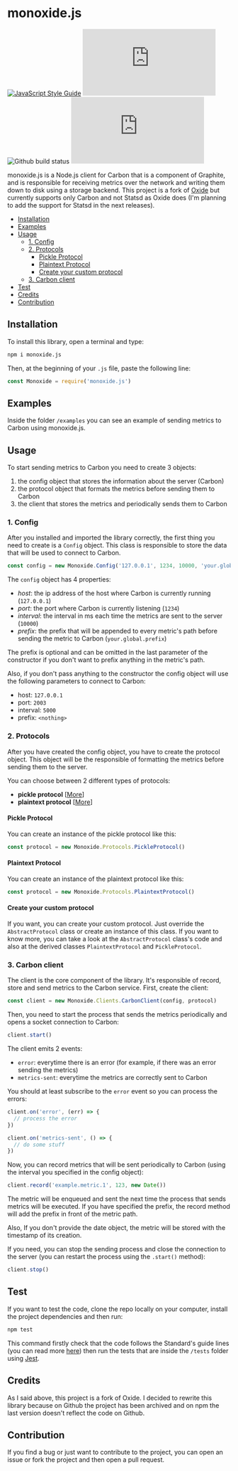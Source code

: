 # monoxide.js <!-- omit in toc -->
[![JavaScript Style Guide](https://img.shields.io/badge/code_style-standard-brightgreen.svg?style=flat-square)](https://standardjs.com)
![npm version](https://img.shields.io/npm/v/monoxide.js?style=flat-square)
![Github build status](https://img.shields.io/github/checks-status/raffaelecalza/monoxide.js/main?style=flat-square)
![License MIT](https://img.shields.io/github/license/raffaelecalza/monoxide.js?style=flat-square)

monoxide.js is a Node.js client for Carbon that is a component of Graphite, and is responsible for receiving metrics over the network and writing them down to disk using a storage backend. This project is a fork of [Oxide](https://github.com/mixer/oxide) but currently supports only Carbon and not Statsd as Oxide does (I'm planning to add the support for Statsd in the next releases).

* [Installation](#installation)
* [Examples](#examples)
* [Usage](#usage)
  * [1. Config](#1-config)
  * [2. Protocols](#2-protocols)
    * [Pickle Protocol](#pickle-protocol)
    * [Plaintext Protocol](#plaintext-protocol)
    * [Create your custom protocol](#create-your-custom-protocol)
  * [3. Carbon client](#3-carbon-client)
* [Test](#test)
* [Credits](#credits)
* [Contribution](#contribution)

## Installation
To install this library, open a terminal and type:
```bash
npm i monoxide.js
```

Then, at the beginning of your `.js` file, paste the following line:
```js
const Monoxide = require('monoxide.js')
```

## Examples
Inside the folder `/examples` you can see an example of sending metrics to Carbon using monoxide.js.

## Usage
To start sending metrics to Carbon you need to create 3 objects:
1. the config object that stores the information about the server (Carbon)
2. the protocol object that formats the metrics before sending them to Carbon
3. the client that stores the metrics and periodically sends them to Carbon
### 1. Config
After you installed and imported the library correctly, the first thing you need to create is a `Config` object. This class is responsible to store the data that will be used to connect to Carbon.
```js
const config = new Monoxide.Config('127.0.0.1', 1234, 10000, 'your.global.prefix')
```

The `config` object has 4 properties:
- _host_: the ip address of the host where Carbon is currently running (`127.0.0.1`)
- _port_: the port where Carbon is currently listening (`1234`)
- _interval_: the interval in ms each time the metrics are sent to the server (`10000`)
- _prefix_: the prefix that will be appended to every metric's path before sending the metric to Carbon (`your.global.prefix`)

The prefix is optional and can be omitted in the last parameter of the constructor if you don't want to prefix anything in the metric's path.

Also, if you don't pass anything to the constructor the config object will use the following parameters to connect to Carbon:
- host: `127.0.0.1`
- port: `2003`
- interval: `5000`
- prefix: `<nothing>`

### 2. Protocols
After you have created the config object, you have to create the protocol object. This object will be the responsible of formatting the metrics before sending them to the server.

You can choose between 2 different types of protocols:
- **pickle protocol** [[More](https://graphite.readthedocs.io/en/latest/feeding-carbon.html#the-pickle-protocol)]
- **plaintext protocol** [[More](https://graphite.readthedocs.io/en/latest/feeding-carbon.html#the-plaintext-protocol)]

#### Pickle Protocol
You can create an instance of the pickle protocol like this:
```js
const protocol = new Monoxide.Protocols.PickleProtocol()
```

#### Plaintext Protocol
You can create an instance of the plaintext protocol like this:
```js
const protocol = new Monoxide.Protocols.PlaintextProtocol()
```

#### Create your custom protocol
If you want, you can create your custom protocol. Just override the `AbstractProtocol` class or create an instance of this class. If you want to know more, you can take a look at the `AbstractProtocol` class's code and also at the derived classes `PlaintextProtocol` and `PickleProtocol`.

### 3. Carbon client
The client is the core component of the library. It's responsible of record, store and send metrics to the Carbon service. First, create the client:
```js
const client = new Monoxide.Clients.CarbonClient(config, protocol)
```

Then, you need to start the process that sends the metrics periodically and opens a socket connection to Carbon:
```js
client.start()
```

The client emits 2 events:
- `error`: everytime there is an error (for example, if there was an error sending the metrics)
- `metrics-sent`: everytime the metrics are correctly sent to Carbon

You should at least subscribe to the `error` event so you can process the errors:
```js
client.on('error', (err) => {
  // process the error
})

client.on('metrics-sent', () => {
  // do some stuff
})
```

Now, you can record metrics that will be sent periodically to Carbon (using the interval you specified in the config object):
```js
client.record('example.metric.1', 123, new Date())
```

The metric will be enqueued and sent the next time the process that sends metrics will be executed. If you have specified the prefix, the record method will add the prefix in front of the metric path.

Also, If you don't provide the date object, the metric will be stored with the timestamp of its creation.


If you need, you can stop the sending process and close the connection to the server (you can restart the process using the `.start()` method):
```js
client.stop()
```

## Test
If you want to test the code, clone the repo locally on your computer, install the project dependencies and then run:
```bash
npm test
```

This command firstly check that the code follows the Standard's guide lines (you can read more [here](https://standardjs.com/)) then run the tests that are inside the `/tests` folder using [Jest](https://jestjs.io/).

## Credits
As I said above, this project is a fork of Oxide. I decided to rewrite this library because on Github the project has been archived and on npm the last version doesn't reflect the code on Github.

## Contribution
If you find a bug or just want to contribute to the project, you can open an issue or fork the project and then open a pull request.